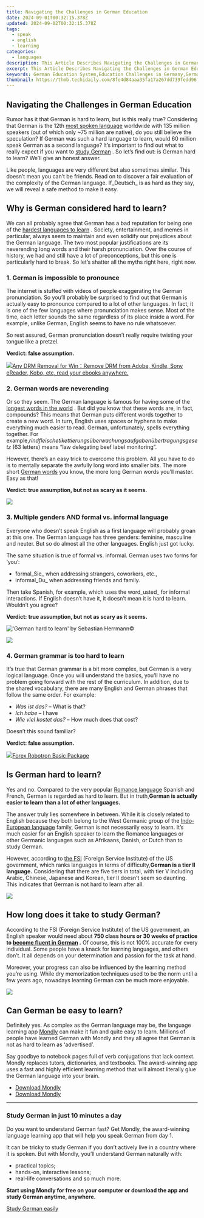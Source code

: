 ```yaml
---
title: Navigating the Challenges in German Education
date: 2024-09-01T00:32:15.378Z
updated: 2024-09-02T00:32:15.378Z
tags:
  - speak
  - english
  - learning
categories:
  - languages
description: This Article Describes Navigating the Challenges in German Education
excerpt: This Article Describes Navigating the Challenges in German Education
keywords: German Education System,Education Challenges in Germany,German Schooling Difficulties,Education Policy in Germany,German Academic Obstacles,Integrating Education Practices in Germany,German Educational Reform Needs
thumbnail: https://thmb.techidaily.com/8fe4d84aaa35fa17a267dd739fedd96f93a66f985a73d0610677b87ea0aa7287.jpg
---
```


## Navigating the Challenges in German Education

 Rumor has it that German is hard to learn, but is this really true? Considering that German is the 12th [most spoken language](https://shop.mondly.com/affiliate.php?ACCOUNT=ATISTUDI&AFFILIATE=108875&PATH=https://www.mondly.com?AFFILIATE=108875) worldwide with 135 million speakers (out of which only \~75 million are native), do you still believe the speculation? If German was such a hard language to learn, would 60 million speak German as a second language? It’s important to find out what to really expect if you want to [study German](https://shop.mondly.com/affiliate.php?ACCOUNT=ATISTUDI&AFFILIATE=108875&PATH=https://www.mondly.com?AFFILIATE=108875) . So let’s find out: is German hard to learn? We’ll give an honest answer.



 Like people, languages are very different but also sometimes similar. This doesn’t mean you can’t be friends. Read on to discover a fair evaluation of the complexity of the German language. If_Deutsch_ is as hard as they say, we will reveal a safe method to make it easy.

## Why is German considered hard to learn?

 We can all probably agree that German has a bad reputation for being one of the [hardest languages to learn](https://shop.mondly.com/affiliate.php?ACCOUNT=ATISTUDI&AFFILIATE=108875&PATH=https://www.mondly.com?AFFILIATE=108875) . Society, entertainment, and memes in particular, always seem to maintain and even solidify our prejudices about the German language. The two most popular justifications are its neverending long words and their harsh pronunciation. Over the course of history, we had and still have a lot of preconceptions, but this one is particularly hard to break. So let’s shatter all the myths right here, right now.

### 1\. German is impossible to pronounce

 The internet is stuffed with videos of people exaggerating the German pronunciation. So you’ll probably be surprised to find out that German is actually easy to pronounce compared to a lot of other languages. In fact, it is one of the few languages where pronunciation makes sense. Most of the time, each letter sounds the same regardless of its place inside a word. For example, unlike German, English seems to have no rule whatsoever.

 So rest assured, German pronunciation doesn’t really require twisting your tongue like a pretzel.

**Verdict: false assumption.**

<!-- affiliate ads begin -->
<a href="https://secure.2checkout.com/order/checkout.php?PRODS=4600113&QTY=1&AFFILIATE=108875&CART=1"><img src="https://www.epubor.com/images/drm-removal-feature2.png" border="0">Any DRM Removal for Win：Remove DRM from Adobe, Kindle, Sony eReader, Kobo, etc, read your ebooks anywhere.</a>
<!-- affiliate ads end -->
### 2\. German words are neverending

 Or so they seem. The German language is famous for having some of the [longest words in the world](https://shop.mondly.com/affiliate.php?ACCOUNT=ATISTUDI&AFFILIATE=108875&PATH=https://www.mondly.com?AFFILIATE=108875) . But did you know that these words are, in fact, compounds? This means that German puts different words together to create a new word. In turn, English uses spaces or hyphens to make everything much easier to read. German, unfortunately, spells everything together. For example,_rindfleischetikettierungsüberwachungsaufgabenübertragungsgesetz_ (63 letters) means “law delegating beef label monitoring”.

 However, there’s an easy trick to overcome this problem. All you have to do is to mentally separate the awfully long word into smaller bits. The more short [German words](https://shop.mondly.com/affiliate.php?ACCOUNT=ATISTUDI&AFFILIATE=108875&PATH=https://www.mondly.com?AFFILIATE=108875) you know, the more long German words you’ll master. Easy as that!

**Verdict: true assumption, but not as scary as it seems.**

<!-- affiliate ads begin -->
<a href="https://secure.2checkout.com/order/checkout.php?PRODS=45152835&QTY=1&AFFILIATE=108875&CART=1"><img src="https://download.terabyteunlimited.com/banners/ad_800x450_d.jpg" border="0"></a>
<!-- affiliate ads end -->
### 3\. Multiple genders AND formal vs. informal language

 Everyone who doesn’t speak English as a first language will probably groan at this one. The German language has three genders: feminine, masculine and neuter. But so do almost all the other languages. English just got lucky.

 The same situation is true of formal vs. informal. German uses two forms for ‘you’:

* formal_Sie_ when addressing strangers, coworkers, etc.,
* informal_Du_ when addressing friends and family.

 Then take Spanish, for example, which uses the word_usted_ for informal interactions. If English doesn’t have it, it doesn’t mean it is hard to learn. Wouldn’t you agree?

**Verdict:** **true assumption, but not as scary as it seems.**

!['German hard to learn' by Sebastian Herrmann©](https://edge.mondly.com/blog/wp-content/uploads/2022/04/german-hard-to-learn-960x640.jpg "Is German Hard To Study? 3")

<!-- affiliate ads begin -->
<a href="https://store.massmailsoftware.com/order/checkout.php?PRODS=1047974&QTY=1&AFFILIATE=108875&CART=1"><img src="https://secure.avangate.com/images/merchant/dc87c13749315c7217cdc4ac692e704c/banera_for_partners-04_%281%29.jpg" border="0"></a>
<!-- affiliate ads end -->
### 4\. German grammar is too hard to learn

 It’s true that German grammar is a bit more complex, but German is a very logical language. Once you will understand the basics, you’ll have no problem going forward with the rest of the curriculum. In addition, due to the shared vocabulary, there are many English and German phrases that follow the same order. For example:

* _Was ist das?_ – What is that?
* _Ich habe_ – I have
* _Wie viel kostet das?_ – How much does that cost?

Doesn’t this sound familiar?

**Verdict: false assumption.**

<!-- affiliate ads begin -->
<a href="https://secure.2checkout.com/order/checkout.php?PRODS=4726960&QTY=1&AFFILIATE=108875&CART=1"><img src="https://secure.avangate.com/images/merchant/5f4f7141b65a730b4efb0e0d51f63e94/products/forexrobotronbox.gif" border="0">Forex Robotron Basic Package</a>
<!-- affiliate ads end -->
## Is German hard to learn?

 Yes and no. Compared to the very popular [Romance language](https://shop.mondly.com/affiliate.php?ACCOUNT=ATISTUDI&AFFILIATE=108875&PATH=https://www.mondly.com?AFFILIATE=108875) Spanish and French, German is regarded as hard to learn. But in truth,**German is actually easier to learn than a lot of other languages.**

 The answer truly lies somewhere in between. While it is closely related to English because they both belong to the West Germanic group of the [Indo-European language](https://shop.mondly.com/affiliate.php?ACCOUNT=ATISTUDI&AFFILIATE=108875&PATH=https://www.mondly.com?AFFILIATE=108875) family, German is not necessarily easy to learn. It’s much easier for an English speaker to learn the Romance languages or other Germanic languages such as Afrikaans, Danish, or Dutch than to study German.

 However, according to [the FSI](https://www.state.gov/foreign-language-training/) (Foreign Service Institute) of the US government, which ranks languages in terms of difficulty,**German is a tier II language.** Considering that there are five tiers in total, with tier V including Arabic, Chinese, Japanese and Korean, tier II doesn’t seem so daunting. This indicates that German is not hard to learn after all.

<!-- affiliate ads begin -->
<a href="https://shop.systoolsgroup.com/affiliate.php?ACCOUNT=SYSTOOBY&AFFILIATE=108875&PATH=https%3A%2F%2Fwww.systoolsgroup.com%3FAFFILIATE%3D108875%26RESOURCE%3D%2BSysTools%2BOutlook%2BRecovery"><img src="https://www.systoolsgroup.com/box/outlook-recovery.png" border="0"></a>
<!-- affiliate ads end -->
## How long does it take to study German?

 According to the FSI (Foreign Service Institute) of the US government, an English speaker would need about **750 class hours or 30 weeks of practice to [become fluent in German](https://shop.mondly.com/affiliate.php?ACCOUNT=ATISTUDI&AFFILIATE=108875&PATH=https://www.mondly.com?AFFILIATE=108875) .** Of course, this is not 100% accurate for every individual. Some people have a knack for learning languages, and others don’t. It all depends on your determination and passion for the task at hand.

 Moreover, your progress can also be influenced by the learning method you’re using. While dry memorization techniques used to be the norm until a few years ago, nowadays learning German can be much more enjoyable.

<!-- affiliate ads begin -->
<a href="https://shop.mondly.com/affiliate.php?ACCOUNT=ATISTUDI&AFFILIATE=108875&PATH=https%3A%2F%2Fwww.mondly.com%3FAFFILIATE%3D108875%26RESOURCE%3D%2BBusiness%2B970x90%2B"><img src="https://secure.avangate.com/images/merchant/69c418c33ec2e1a4267fa9bb77fa1428/business-970x90.gif" border="0"></a>
<!-- affiliate ads end -->
## Can German be easy to learn?

 Definitely yes. As complex as the German language may be, the language learning app [Mondly](https://app.adjust.io/5ixfg4k?campaign=blog-post-id-6661&fallback=https%3A%2F%2Fapp.mondly.com?avangate%5Fsrc=blog-post-id-6661?mother%5Flang=en%5Fus?target%5Flang=de&redirect%5Fandroid=https%3A%2F%2Fplay.google.com%2Fstore%2Fapps%2Fdetails%3Fid%3Dcom.atistudios.mondly.languages&redirect%5Fios=https%3A%2F%2Fitunes.apple.com%2Fapp%2Fid987873536&redirect%5Fmacos=https%3A%2F%2Fapp.mondly.com?avangate%5Fsrc=blog-post-id-6661?mother%5Flang=en%5Fus?target%5Flang=de) can make it fun and quite easy to learn. Millions of people have learned German with Mondly and they all agree that German is not as hard to learn as ‘advertised’.

 Say goodbye to notebook pages full of verb conjugations that lack context. Mondly replaces tutors, dictionaries, and textbooks. The award-winning app uses a fast and highly efficient learning method that will almost literally glue the German language into your brain.

* [Download Mondly](https://www.facebook.com/sharer/sharer.php?u=https%3A%2F%2Fwww.mondly.com%2Fblog%2Fis-german-hard-to-learn%2F&t=Is+German+Hard+to+Study%3F "Share on Facebook")
* [Download Mondly](https://shop.mondly.com/affiliate.php?ACCOUNT=ATISTUDI&AFFILIATE=108875&PATH=https://www.mondly.com?AFFILIATE=108875)

---

### Study German in just 10 minutes a day

 Do you want to understand German fast? Get Mondly, the award-winning language learning app that will help you speak German from day 1.

 It can be tricky to study German if you don’t actively live in a country where it is spoken. But with Mondly, you’ll understand German naturally with:

* practical topics;
* hands-on, interactive lessons;
* real-life conversations and so much more.

 **Start using Mondly for free on your computer or download the app and study German anytime, anywhere.**

[Study German easily](https://adjt.mondly.com/5ixfg4k?campaign=blog-post-id-6661&fallback=https%3A%2F%2Fapp.mondly.com%3Futm%5Fmedium%3Dblog%5Fblog-post-id-6661%26utm%5Fsource%3Dblog-post-id-6661&redirect%5Fmacos=https%3A%2F%2Fapp.mondly.com%3Futm%5Fmedium%3Dblog%5Fblog-post-id-6661%26utm%5Fsource%3Dblog-post-id-6661&redirect%5Fandroid=https%3A%2F%2Fplay.google.com%2Fstore%2Fapps%2Fdetails%3Fid%3Dcom.atistudios.mondly.languages%3Futm%5Fmedium%3Dblog%5Fblog-post-id-6661%26utm%5Fsource%3Dblog-post-id-6661&redirect%5Fios=https%3A%2F%2Fapps.apple.com%2Fapp%2Fapple-store%2Fid987873536%3Fpt%3D78954800%26ct%3Dblog-post-id-6661%26mt%3D8 "Study German easily")

<ins class="adsbygoogle"
     style="display:block"
     data-ad-format="autorelaxed"
     data-ad-client="ca-pub-7571918770474297"
     data-ad-slot="1223367746"></ins>



<ins class="adsbygoogle"
     style="display:block"
     data-ad-client="ca-pub-7571918770474297"
     data-ad-slot="8358498916"
     data-ad-format="auto"
     data-full-width-responsive="true"></ins>


